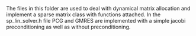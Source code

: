 The files in this folder are used to deal with dynamical matrix allocation and implement a sparse matrix class with functions attached.
In the sp_lin_solver.h file PCG and GMRES are implemented with a simple jacobi preconditioning as well as without preconditioning.
